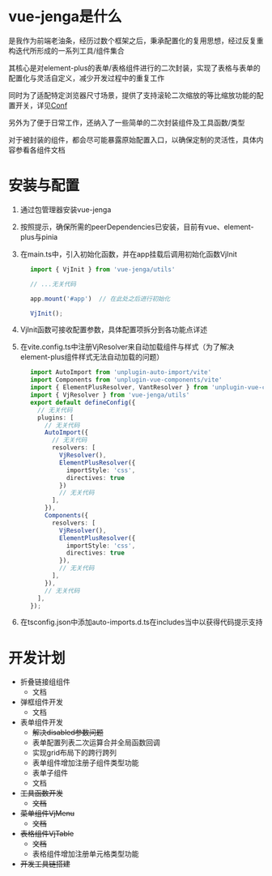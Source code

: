 # vue-jenga是什么

是我作为前端老油条，经历过数个框架之后，秉承配置化的复用思想，经过反复重构迭代所形成的一系列工具/组件集合  

其核心是对element-plus的表单/表格组件进行的二次封装，实现了表格与表单的配置化与灵活自定义，减少开发过程中的重复工作  

同时为了适配特定浏览器尺寸场景，提供了支持滚轮二次缩放的等比缩放功能的配置开关，详见[Conf](/utils/conf)  

另外为了便于日常工作，还纳入了一些简单的二次封装组件及工具函数/类型  

对于被封装的组件，都会尽可能暴露原始配置入口，以确保定制的灵活性，具体内容参看各组件文档    

# 安装与配置

1. 通过包管理器安装vue-jenga  

2. 按照提示，确保所需的peerDependencies已安装，目前有vue、element-plus与pinia  

3. 在main.ts中，引入初始化函数，并在app挂载后调用初始化函数VjInit  

```ts
      import { VjInit } from 'vue-jenga/utils'

      // ...无关代码

      app.mount('#app')  // 在此处之后进行初始化

      VjInit();
```
4. VjInit函数可接收配置参数，具体配置项拆分到各功能点详述  

5. 在vite.config.ts中注册VjResolver来自动加载组件与样式（为了解决element-plus组件样式无法自动加载的问题）

```ts
      import AutoImport from 'unplugin-auto-import/vite'
      import Components from 'unplugin-vue-components/vite'
      import { ElementPlusResolver, VantResolver } from 'unplugin-vue-components/resolvers'
      import { VjResolver } from 'vue-jenga/utils'
      export default defineConfig({
        // 无关代码
        plugins: [
          // 无关代码
          AutoImport({
            // 无关代码
            resolvers: [
              VjResolver(),
              ElementPlusResolver({
                importStyle: 'css',
                directives: true
              })
              // 无关代码
            ],
          }),
          Components({
            resolvers: [
              VjResolver(),
              ElementPlusResolver({
                importStyle: 'css',
                directives: true
              }), 
              // 无关代码
            ],
          }),
          // 无关代码
        ],
      });
```

6. 在tsconfig.json中添加auto-imports.d.ts在includes当中以获得代码提示支持

# 开发计划  

+ 折叠链接组组件
  + 文档
+ 弹框组件开发
  + 文档
+ 表单组件开发
  + ~~解决disabled参数问题~~
  + 表单配置列表二次运算合并全局函数回调
  + 实现grid布局下的跨行跨列
  + 表单组件增加注册子组件类型功能
  + 表单子组件
  + 文档
+ ~~工具函数开发~~
  + ~~文档~~
+ ~~菜单组件VjMenu~~
  + ~~文档~~
+ ~~表格组件VjTable~~
  + ~~文档~~
  + 表格组件增加注册单元格类型功能
+ ~~开发工具链搭建~~